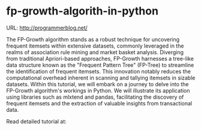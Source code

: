 # fp-growth-algorith-in-python

URL: http://programmerblog.net/

The FP-Growth algorithm stands as a robust technique for uncovering frequent itemsets within extensive datasets, commonly leveraged in the realms of association rule mining and market basket analysis. 
Diverging from traditional Apriori-based approaches, FP-Growth harnesses a tree-like data structure known as the "Frequent Pattern Tree" (FP-Tree) to streamline the identification of frequent itemsets. 
This innovation notably reduces the computational overhead inherent in scanning and tallying itemsets in sizable datasets. Within this tutorial, we will embark on a journey to delve into the FP-Growth algorithm's workings in Python. 
We will illustrate its application using libraries such as mlxtend and pandas, facilitating the discovery of frequent itemsets and the extraction of valuable insights from transactional data.

Read detailed  tutorial at: 
